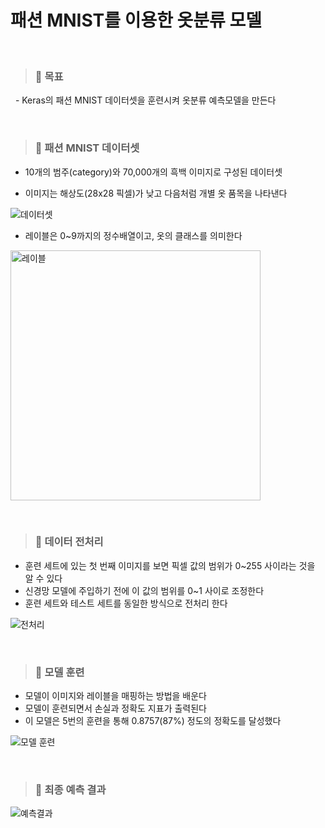 패션 MNIST를 이용한 옷분류 모델
=============
&nbsp;&nbsp; 
>### 📌 **목표**

&nbsp;&nbsp;- Keras의 패션 MNIST 데이터셋을 훈련시켜 옷분류 예측모델을 만든다

&nbsp;&nbsp;
>### 📌 **패션 MNIST 데이터셋**

- 10개의 범주(category)와 70,000개의 흑백 이미지로 구성된 데이터셋

- 이미지는 해상도(28x28 픽셀)가 낮고 다음처럼 개별 옷 품목을 나타낸다

![데이터셋](https://user-images.githubusercontent.com/52990642/72201197-ddd8d280-3494-11ea-9b2a-f0f26e779a2a.png)

- 레이블은 0~9까지의 정수배열이고, 옷의 클래스를 의미한다

<img width="400" alt="레이블" src="https://user-images.githubusercontent.com/52990642/72201221-1bd5f680-3495-11ea-91f4-5324689d137f.PNG">

&nbsp;&nbsp;
>### 📌 **데이터 전처리**

- 훈련 세트에 있는 첫 번째 이미지를 보면 픽셀 값의 범위가 0~255 사이라는 것을 알 수 있다
- 신경망 모델에 주입하기 전에 이 값의 범위를 0~1 사이로 조정한다
- 훈련 세트와 테스트 세트를 동일한 방식으로 전처리 한다
   
![전처리](https://user-images.githubusercontent.com/52990642/72201276-8ab34f80-3495-11ea-85a6-53c208e0ddf8.png)


&nbsp;&nbsp;
>### 📌 **모델 훈련**

- 모델이 이미지와 레이블을 매핑하는 방법을 배운다
- 모델이 훈련되면서 손실과 정확도 지표가 출력된다 
- 이 모델은 5번의 훈련을 통해 0.8757(87%) 정도의 정확도를 달성했다

![모델 훈련](https://user-images.githubusercontent.com/52990642/72201363-8cc9de00-3496-11ea-86fe-1825b28b87d2.PNG)

&nbsp;&nbsp;
>### 📌 **최종 예측 결과**

![예측결과](https://user-images.githubusercontent.com/52990642/72201380-b8e55f00-3496-11ea-91f9-b04bc0c68e92.png)


